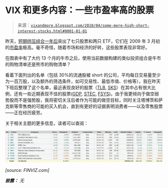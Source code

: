 <!--yml

分类：未分类

日期：2024-05-18 17:12:17

-->

# VIX 和更多内容：一些市盈率高的股票

> 来源：[`vixandmore.blogspot.com/2010/04/some-more-high-short-interest-stocks.html#0001-01-01`](http://vixandmore.blogspot.com/2010/04/some-more-high-short-interest-stocks.html#0001-01-01)

昨天，[短期挤压组合一年后](http://vixandmore.blogspot.com/2010/03/short-squeeze-portfolio-one-year-later.html)突出了七只股票和两只 ETF，它们在 2009 年 3 月初的[市盈率](http://vixandmore.blogspot.com/search/label/short%20interest)极高。毫不奇怪，随着市场和经济的好转，这些股票表现非常好。

在图表中有了大约 13 个月的牛市之后，使用当前数据构建的类似投资组合是牛市的购物清单还是熊市的购物清单？

看着下面列出的名单（包括 30%的流通股被 short 的公司，平均每日交易量至少为一百万股，以及额外的筛选条件，如可交易性、最低市值、价格等），我在昨天下班后整理了这个名单，最近表现良好的股票（[TLB](http://vixandmore.blogspot.com/search/label/TLB), [SKS](http://vixandmore.blogspot.com/search/label/SKS)）在其中占有很大比例，还有一些近期表现不佳的股票([GDP](http://vixandmore.blogspot.com/search/label/GDP), [STEC](http://vixandmore.blogspot.com/search/label/STEC), [FSYS](http://vixandmore.blogspot.com/search/label/FSYS))。由于我更倾向于做空弱势股而不是强势股，我将密切关注后者作为可能的做空目标，同时关注塔博茨和萨克斯等零售商的可能的买入机会，直到有更好的证据表明消费者——以及零售股票——正在经历疲劳。

关于相关主题的更多信息，读者可以查阅：

![](img/a764e335e7058c0169cb62995c1615ea.png)

*[source: FINVIZ.com]*

***披露：*** *无*
